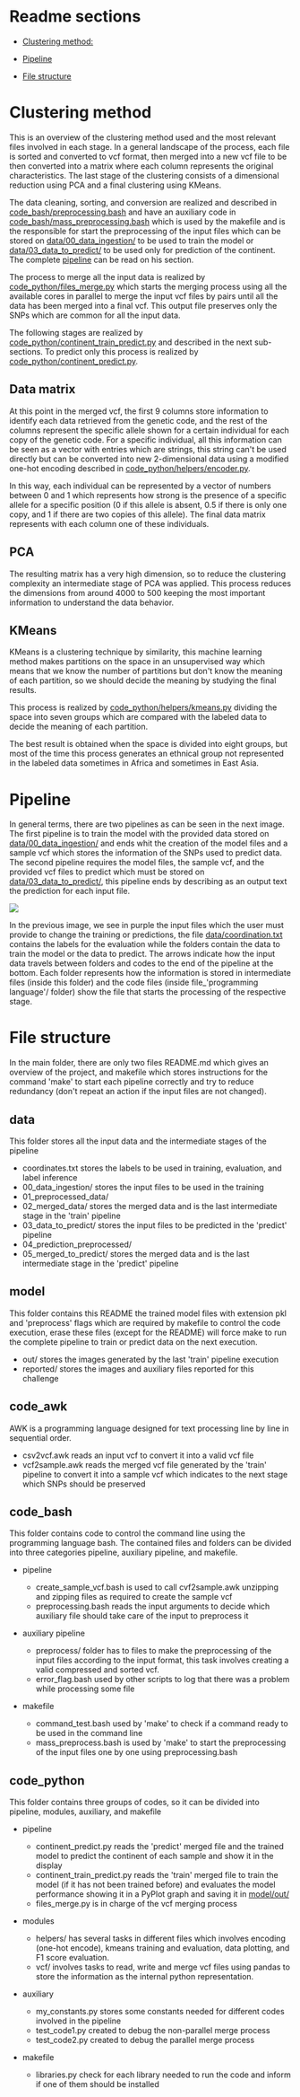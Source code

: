 # Readme sections

- [Clustering method:](#Clustering-method)

- [Pipeline](#Pipeline)

- [File structure](#File-structure)

# Clustering method

This is an overview of the clustering method used and the most relevant files involved in each stage. In a general landscape of the process, each file is sorted and converted to vcf format, then merged into a new vcf file to be then converted into a matrix where each column represents the original characteristics. The last stage of the clustering consists of a dimensional reduction using PCA and a final clustering using KMeans.

The data cleaning, sorting, and conversion are realized and described in [code_bash/preprocessing.bash](../code_bash/preprocessing.bash) and have an auxiliary code in [code_bash/mass_preprocessing.bash](../code_bash/mass_preprocessing.bash) which is used by the makefile and is the responsible for start the preprocessing of the input files which can be stored on [data/00_data_ingestion/](../data/00_data_ingestion/) to be used to train the model or [data/03_data_to_predict/](../data/03_data_to_predict/) to be used only for prediction of the continent. The complete [pipeline](#Pipeline) can be read on his section.

The process to merge all the input data is realized by [code_python/files_merge.py](../code_python/files_merge.py) which starts the merging process using all the available cores in parallel to merge the input vcf files by pairs until all the data has been merged into a final vcf. This output file preserves only the SNPs which are common for all the input data.

The following stages are realized by [code_python/continent_train_predict.py](../code_python/continent_train_predict.py) and described in the next sub-sections. To predict only this process is realized by [code_python/continent_predict.py](../code_python/continent_predict.py).

## Data matrix

At this point in the merged vcf, the first 9 columns store information to identify each data retrieved from the genetic code, and the rest of the columns represent the specific allele shown for a certain individual for each copy of the genetic code. For a specific individual, all this information can be seen as a vector with entries which are strings, this string can't be used directly but can be converted into new 2-dimensional data using a modified one-hot encoding described in [code_python/helpers/encoder.py](../code_python/helpers/encoder.py).

In this way, each individual can be represented by a vector of numbers between 0 and 1 which represents how strong is the presence of a specific allele for a specific position (0 if this allele is absent, 0.5 if there is only one copy, and 1 if there are two copies of this allele). The final data matrix represents with each column one of these individuals.

## PCA

The resulting matrix has a very high dimension, so to reduce the clustering complexity an intermediate stage of PCA was applied. This process reduces the dimensions from around 4000 to 500 keeping the most important information to understand the data behavior.

## KMeans

KMeans is a clustering technique by similarity, this machine learning method makes partitions on the space in an unsupervised way which means that we know the number of partitions but don't know the meaning of each partition, so we should decide the meaning by studying the final results.

This process is realized by [code_python/helpers/kmeans.py](../code_python/helpers/kmeans.py) dividing the space into seven groups which are compared with the labeled data to decide the meaning of each partition.

The best result is obtained when the space is divided into eight groups, but most of the time this process generates an ethnical group not represented in the labeled data sometimes in Africa and sometimes in East Asia.

# Pipeline

In general terms, there are two pipelines as can be seen in the next image. The first pipeline is to train the model with the provided data stored on [data/00_data_ingestion/](../data/00_data_ingestion/) and ends whit the creation of the model files and a sample vcf which stores the information of the SNPs used to predict data. The second pipeline requires the model files, the sample vcf, and the provided vcf files to predict which must be stored on [data/03_data_to_predict/](../03_data_to_predict/), this pipeline ends by describing as an output text the prediction for each input file.

![](reported/pipeline.png)

In the previous image, we see in purple the input files which the user must provide to change the training or predictions, the file [data/coordination.txt](../coordination.txt) contains the labels for the evaluation while the folders contain the data to train the model or the data to predict. The arrows indicate how the input data travels between folders and codes to the end of the pipeline at the bottom. Each folder represents how the information is stored in intermediate files (inside this folder) and the code files (inside file_'programming language'/ folder) show the file that starts the processing of the respective stage.

# File structure

In the main folder, there are only two files README.md which gives an overview of the project, and makefile which stores instructions for the command 'make' to start each pipeline correctly and try to reduce redundancy (don't repeat an action if the input files are not changed).

## data

This folder stores all the input data and the intermediate stages of the pipeline

- coordinates.txt stores the labels to be used in training, evaluation, and label inference
- 00_data_ingestion/ stores the input files to be used in the training
- 01_preprocessed_data/
- 02_merged_data/ stores the merged data and is the last intermediate stage in the 'train' pipeline
- 03_data_to_predict/ stores the input files to be predicted in the 'predict' pipeline
- 04_prediction_preprocessed/
- 05_merged_to_predict/ stores the merged data and is the last intermediate stage in the 'predict' pipeline

## model

This folder contains this README the trained model files with extension pkl and 'preprocess' flags which are required by makefile to control the code execution, erase these files (except for the README) will force make to run the complete pipeline to train or predict data on the next execution.

- out/ stores the images generated by the last 'train' pipeline execution
- reported/ stores the images and auxiliary files reported for this challenge

## code_awk

AWK is a programming language designed for text processing line by line in sequential order.

- csv2vcf.awk reads an input vcf to convert it into a valid vcf file
- vcf2sample.awk reads the merged vcf file generated by the 'train' pipeline to convert it into a sample vcf which indicates to the next stage which SNPs should be preserved

## code_bash

This folder contains code to control the command line using the programming language bash. The contained files and folders can be divided into three categories pipeline, auxiliary pipeline, and makefile.

- pipeline
    - create_sample_vcf.bash is used to call cvf2sample.awk unzipping and zipping files as required to create the sample vcf
    - preprocessing.bash reads the input arguments to decide which auxiliary file should take care of the input to preprocess it

- auxiliary pipeline
    - preprocess/ folder has to files to make the preprocessing of the input files according to the input format, this task involves creating a valid compressed and sorted vcf.
    - error_flag.bash used by other scripts to log that there was a problem while processing some file

- makefile
    - command_test.bash used by 'make' to check if a command ready to be used in the command line
    - mass_preprocess.bash is used by 'make' to start the preprocessing of the input files one by one using preprocessing.bash

## code_python

This folder contains three groups of codes, so it can be divided into pipeline, modules, auxiliary, and makefile

- pipeline
    - continent_predict.py  reads the 'predict' merged file and the trained model to predict the continent of each sample and show it in the display
    - continent_train_predict.py reads the 'train' merged file to train the model (if it has not been trained before) and evaluates the model performance showing it in a PyPlot graph and saving it in [model/out/](../model/out/)
    - files_merge.py is in charge of the vcf merging process

- modules
    - helpers/ has several tasks in different files which involves encoding (one-hot encode), kmeans training and evaluation, data plotting, and F1 score evaluation. 
    - vcf/ involves tasks to read, write and merge vcf files using pandas to store the information as the internal python representation.

- auxiliary
    - my_constants.py stores some constants needed for different codes involved in the pipeline
    - test_code1.py created to debug the non-parallel merge process
    - test_code2.py created to debug the parallel merge process

- makefile
    - libraries.py check for each library needed to run the code and inform if one of them should be installed
